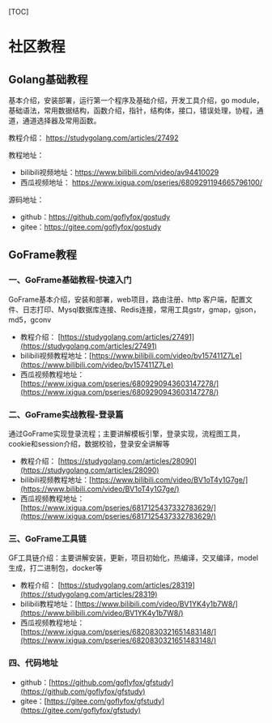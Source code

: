 [TOC]

# 社区教程

## Golang基础教程

基本介绍，安装部署，运行第一个程序及基础介绍，开发工具介绍，go module，基础语法，常用数据结构，函数介绍，指针，结构体，接口，错误处理，协程，通道，通道选择器及常用函数。

教程介绍： https://studygolang.com/articles/27492 

教程地址：

- bilibili视频地址：https://www.bilibili.com/video/av94410029
- 西瓜视频地址： https://www.ixigua.com/pseries/6809291194665796100/

源码地址：

- github：https://github.com/goflyfox/gostudy
- gitee：https://gitee.com/goflyfox/gostudy

## GoFrame教程

###  一、GoFrame基础教程-快速入门

GoFrame基本介绍，安装和部署，web项目，路由注册、http 客户端，配置文件、日志打印、Mysql数据库连接、Redis连接，常用工具gstr，gmap，gjson，md5，gconv

- 教程介绍： [https://studygolang.com/articles/27491](https://studygolang.com/articles/27491)
- bilibili视频教程地址：[https://www.bilibili.com/video/bv157411Z7Le](https://www.bilibili.com/video/bv157411Z7Le)
- 西瓜视频教程地址：[https://www.ixigua.com/pseries/6809290943603147278/](https://www.ixigua.com/pseries/6809290943603147278/)

### 二、GoFrame实战教程-登录篇

通过GoFrame实现登录流程；主要讲解模板引擎，登录实现，流程图工具，cookie和session介绍，数据校验，登录安全讲解等

- 教程介绍： [https://studygolang.com/articles/28090](https://studygolang.com/articles/28090)
- bilibili视频教程地址：[https://www.bilibili.com/video/BV1oT4y1G7ge/](https://www.bilibili.com/video/BV1oT4y1G7ge/)
- 西瓜视频教程地址：[https://www.ixigua.com/pseries/6817125437332783629/](https://www.ixigua.com/pseries/6817125437332783629/)


### 三、GoFrame工具链

GF工具链介绍：主要讲解安装，更新，项目初始化，热编译，交叉编译，model生成，打二进制包，docker等

- 教程介绍： [https://studygolang.com/articles/28319](https://studygolang.com/articles/28319)
- bilibili教程地址：[https://www.bilibili.com/video/BV1YK4y1b7W8/](https://www.bilibili.com/video/BV1YK4y1b7W8/)
- 西瓜视频教程地址：[https://www.ixigua.com/pseries/6820830321651483148/](https://www.ixigua.com/pseries/6820830321651483148/)

### 四、代码地址

- github：[https://github.com/goflyfox/gfstudy](https://github.com/goflyfox/gfstudy)
- gitee：[https://gitee.com/goflyfox/gfstudy](https://gitee.com/goflyfox/gfstudy)














